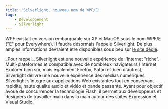 ```yaml
---
title: 'Silverlight, nouveau nom de WPF/E'
tags:
    - Développement
    - Silverlight
---
```


WPF existait en version embarquable sur XP et MacOS sous le nom WPF/E ("E" pour
Everywhere). Il faudra désormais l'appelé Silverlight. De plus amples
informations devraient être disponibles sous peu sur
[le site dédié](http://www.microsoft.com/silverlight/).

<!-- more -->_Pour rappel_, Silverlight est une nouvelle expérience de l'Internet "riche". Multi-plateformes et compatible avec de nombreux navigateurs (Internet Explorer bien sûr, mais également Firefox, Safari et bien d'autres), Silverlight délivre une nouvelle expérience des médias numériques. Silverlight s'intègre aux applications Web existantes tout en conservant rapidité, haute qualité audio et vidéo et bande passante. Ayant pour objectif avoué de concurrencer la technologie Flash, il permet aux développeurs et designers de travailler main dans la main autour des suites Expression et Visual Studio.
